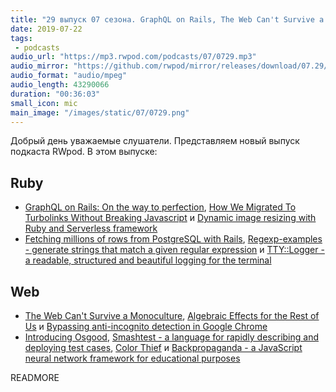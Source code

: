 ```yaml
---
title: "29 выпуск 07 сезона. GraphQL on Rails, The Web Can't Survive a Monoculture, Regexp-examples, Osgood, Color Thief и прочее"
date: 2019-07-22
tags:
 - podcasts
audio_url: "https://mp3.rwpod.com/podcasts/07/0729.mp3"
audio_mirror: "https://github.com/rwpod/mirror/releases/download/07.29/0729.mp3"
audio_format: "audio/mpeg"
audio_length: 43290066
duration: "00:36:03"
small_icon: mic
main_image: "/images/static/07/0729.png"
---
```


Добрый день уважаемые слушатели. Представляем новый выпуск подкаста RWpod. В этом выпуске:

## Ruby

 - [GraphQL on Rails: On the way to perfection](https://evilmartians.com/chronicles/graphql-on-rails-3-on-the-way-to-perfection), [How We Migrated To Turbolinks Without Breaking Javascript](https://www.honeybadger.io/blog/turbolinks/) и [Dynamic image resizing with Ruby and Serverless framework](https://serverless.com/blog/dynamic-image-resizing-ruby/)
 - [Fetching millions of rows from PostgreSQL with Rails](https://blog.magrathealabs.com/fetching-millions-of-rows-from-postgresql-with-rails-70c0cec1b6f5), [Regexp-examples - generate strings that match a given regular expression](https://github.com/tom-lord/regexp-examples) и [TTY::Logger - a readable, structured and beautiful logging for the terminal](https://github.com/piotrmurach/tty-logger)

## Web

 - [The Web Can't Survive a Monoculture](http://mikepennisi.com/blog/2019/the-web-cant-survive-a-monoculture/), [Algebraic Effects for the Rest of Us](https://overreacted.io/algebraic-effects-for-the-rest-of-us/) и [Bypassing anti-incognito detection in Google Chrome](http://mishravikas.com/articles/2019-07/bypassing-anti-incognito-detection-google-chrome.html)
 - [Introducing Osgood](https://dev.to/tlhunter/introducing-osgood-4k1m), [Smashtest - a language for rapidly describing and deploying test cases](https://smashtest.io/), [Color Thief](https://lokeshdhakar.com/projects/color-thief/) и [Backpropaganda - a JavaScript neural network framework for educational purposes](https://github.com/wpmed92/backpropaganda)

READMORE

